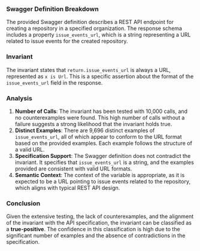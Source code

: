 ### Swagger Definition Breakdown
The provided Swagger definition describes a REST API endpoint for creating a repository in a specified organization. The response schema includes a property `issue_events_url`, which is a string representing a URL related to issue events for the created repository.

### Invariant
The invariant states that `return.issue_events_url` is always a URL, represented as `x is Url`. This is a specific assertion about the format of the `issue_events_url` field in the response.

### Analysis
1. **Number of Calls**: The invariant has been tested with 10,000 calls, and no counterexamples were found. This high number of calls without a failure suggests a strong likelihood that the invariant holds true.
2. **Distinct Examples**: There are 9,696 distinct examples of `issue_events_url`, all of which appear to conform to the URL format based on the provided examples. Each example follows the structure of a valid URL.
3. **Specification Support**: The Swagger definition does not contradict the invariant. It specifies that `issue_events_url` is a string, and the examples provided are consistent with valid URL formats.
4. **Semantic Context**: The context of the variable is appropriate, as it is expected to be a URL pointing to issue events related to the repository, which aligns with typical REST API design.

### Conclusion
Given the extensive testing, the lack of counterexamples, and the alignment of the invariant with the API specification, the invariant can be classified as a **true-positive**. The confidence in this classification is high due to the significant number of examples and the absence of contradictions in the specification.
